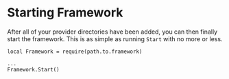 # Starting Framework

After all of your provider directories have been added, you can then finally start the framework. This is as simple as running `Start` with no more or less.

```luau
local Framework = require(path.to.framework)

...
Framework.Start()
```
